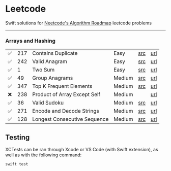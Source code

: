 # Leetcode

Swift solutions for [Neetcode's Algorithm Roadmap](https://neetcode.io/roadmap) leetcode problems

---

### Arrays and Hashing

| | | | |  | |
| -- | -- | -- | -- | -- | -- |
|✅| 217 | Contains Duplicate | Easy | [src](./Sources/leetcode/217/ContainsDuplicate.swift) | [url](https://leetcode.com/problems/contains-duplicate/) |
|✅| 242 | Valid Anagram | Easy | [src](./Sources/leetcode/242/ValidAnagram.swift) | [url](https://leetcode.com/problems/valid-anagram/) |
|✅| 1 | Two Sum | Easy | [src](./Sources/leetcode/1/TwoSum.swift) | [url](https://leetcode.com/problems/two-sum/) |
|✅| 49 | Group Anagrams | Medium | [src](./Sources/leetcode/49/GroupAnagrams.swift) | [url](https://leetcode.com/problems/group-anagrams/) |
|✅| 347 | Top K Frequent Elements | Medium | [src](./Sources/leetcode/347/TopKFrequentElements.swift) | [url](https://leetcode.com/problems/top-k-frequent-elements/) |
|❌| 238 | Product of Array Except Self | Medium |  | [url](https://leetcode.com/problems/product-of-array-except-self/) |
|✅| 36 | Valid Sudoku | Medium | [src](./Sources/leetcode/36/ValidSudoku.swift) | [url](https://leetcode.com/problems/valid-sudoku/) |
|✅| 271 | Encode and Decode Strings | Medium | [src](./Sources/leetcode/271/EncodeAndDecodeStrings.swift) | [url](https://leetcode.com/problems/encode-and-decode-strings/) |
|✅| 128 | Longest Consecutive Sequence | Medium | [src](./Sources/leetcode/128/LongestConsecutiveSequence.swift) | [url](https://leetcode.com/problems/longest-consecutive-sequence/) |

## Testing

XCTests can be ran through Xcode or VS Code (with Swift extension), as well as with the following command:

```
swift test
```